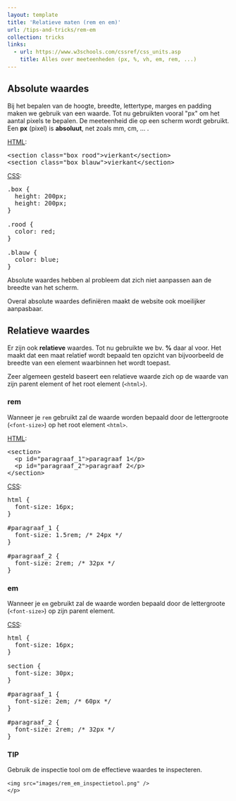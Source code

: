 ```yaml
---
layout: template
title: 'Relatieve maten (rem en em)'
url: /tips-and-tricks/rem-em
collection: tricks
links:
  - url: https://www.w3schools.com/cssref/css_units.asp
    title: Alles over meeteenheden (px, %, vh, em, rem, ...)
---
```

## Absolute waardes
Bij het bepalen van de hoogte, breedte, lettertype, marges en padding maken we gebruik van een waarde. Tot nu gebruikten vooral "px" om het aantal pixels te bepalen. De meeteenheid die op een scherm wordt gebruikt. Een <strong>px</strong> (pixel) is <strong>absoluut</strong>, net zoals mm, cm, ... . 

<u>HTML</u>:
<pre data-enlighter-theme="beyond" data-enlighter-language="html">
&lt;section class="box rood"&gt;vierkant&lt;/section&gt;
&lt;section class="box blauw"&gt;vierkant&lt;/section&gt;
</pre>

<u>CSS</u>:
<pre data-enlighter-theme="beyond" data-enlighter-language="css">
.box {
  height: 200px;
  height: 200px;
}

.rood {
  color: red;
}

.blauw {
  color: blue;
}
</pre>

Absolute waardes hebben al probleem dat zich niet aanpassen aan de breedte van het scherm.

Overal absolute waardes definiëren maakt de website ook moeilijker aanpasbaar. 

## Relatieve waardes

Er zijn ook <strong>relatieve</strong> waardes. Tot nu gebruikte we bv. <strong>%</strong> daar al voor. Het maakt dat een maat relatief wordt bepaald ten opzicht van bijvoorbeeld de breedte van een element waarbinnen het wordt toepast.

Zeer algemeen gesteld baseert een relatieve waarde zich op de waarde van zijn parent element of het root element (<code>&lt;html&gt;</code>).

### rem

Wanneer je <code>rem</code> gebruikt zal de waarde worden bepaald door de lettergroote (<code>&lt;font-size&gt;</code>) op het root element <code>&lt;html&gt;</code>.

<u>HTML</u>:
<pre data-enlighter-theme="beyond" data-enlighter-language="html">
&lt;section&gt;
  &lt;p id="paragraaf_1"&gt;paragraaf 1&lt;/p&gt;
  &lt;p id="paragraaf_2"&gt;paragraaf 2&lt;/p&gt;
&lt;/section&gt;
</pre>

<u>CSS</u>:
<pre data-enlighter-theme="beyond" data-enlighter-language="css">
html {
  font-size: 16px;
}

#paragraaf_1 {
  font-size: 1.5rem; /* 24px */
}

#paragraaf_2 {
  font-size: 2rem; /* 32px */
}
</pre>


### em 

Wanneer je <code>em</code> gebruikt zal de waarde worden bepaald door de lettergroote (<code>&lt;font-size&gt;</code>) op zijn parent element.

<u>CSS</u>:
<pre data-enlighter-theme="beyond" data-enlighter-language="css">
html {
  font-size: 16px;
}

section {
  font-size: 30px;
}

#paragraaf_1 {
  font-size: 2em; /* 60px */
}

#paragraaf_2 {
  font-size: 2rem; /* 32px */
}
</pre>

<div class="highlight">
    <h3>TIP</h3>
    <p>
    Gebruik de inspectie tool om de effectieve waardes te inspecteren.

    <img src="images/rem_em_inspectietool.png" />
    </p>
</div>